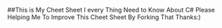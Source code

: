 ##This is My Cheet Sheet I every Thing Need to Know About C# Please Helping Me To Improve This Cheet Sheet By Forking That Thanks:)
